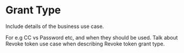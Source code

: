 # Grant Type

Include details of the business use case.

For e.g CC vs Password etc, and when they should be used. Talk about Revoke token use case when describing Revoke token grant type.
